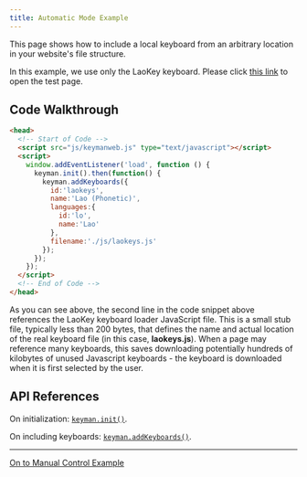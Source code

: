 ```yaml
---
title: Automatic Mode Example
---
```


This page shows how to include a local keyboard from an arbitrary location in your website's file structure.

In this example, we use only the LaoKey keyboard. Please click [this link](./__auto-control) to open the test page.

## Code Walkthrough

```html
<head>
  <!-- Start of Code -->
  <script src="js/keymanweb.js" type="text/javascript"></script>
  <script>
    window.addEventListener('load', function () {
      keyman.init().then(function() {
        keyman.addKeyboards({
          id:'laokeys',
          name:'Lao (Phonetic)',
          languages:{
            id:'lo',
            name:'Lao'
          },
          filename:'./js/laokeys.js'
        });
      });
    });
  </script>
  <!-- End of Code -->
</head>
```

As you can see above, the second line in the code snippet above references the LaoKey keyboard loader JavaScript file. This is a small stub file, typically less than 200 bytes, that defines the name and actual location of the real keyboard file (in this case, **laokeys.js**). When a page may reference many keyboards, this saves downloading potentially hundreds of kilobytes of unused Javascript keyboards - the keyboard is downloaded when it is first selected by the user.

## API References

On initialization: [`keyman.init()`](../../reference/core/init).

On including keyboards: [`keyman.addKeyboards()`](../../reference/core/addKeyboards).

------------------------------------------------------------------------

[On to Manual Control Example](manual-control)

